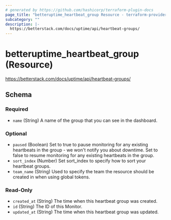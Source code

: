 ```yaml
---
# generated by https://github.com/hashicorp/terraform-plugin-docs
page_title: "betteruptime_heartbeat_group Resource - terraform-provider-better-uptime"
subcategory: ""
description: |-
  https://betterstack.com/docs/uptime/api/heartbeat-groups/
---
```


# betteruptime_heartbeat_group (Resource)

https://betterstack.com/docs/uptime/api/heartbeat-groups/



<!-- schema generated by tfplugindocs -->
## Schema

### Required

- `name` (String) A name of the group that you can see in the dashboard.

### Optional

- `paused` (Boolean) Set to true to pause monitoring for any existing heartbeats in the group - we won't notify you about downtime. Set to false to resume monitoring for any existing heartbeats in the group.
- `sort_index` (Number) Set sort_index to specify how to sort your heartbeat groups.
- `team_name` (String) Used to specify the team the resource should be created in when using global tokens.

### Read-Only

- `created_at` (String) The time when this heartbeat group was created.
- `id` (String) The ID of this Monitor.
- `updated_at` (String) The time when this heartbeat group was updated.


